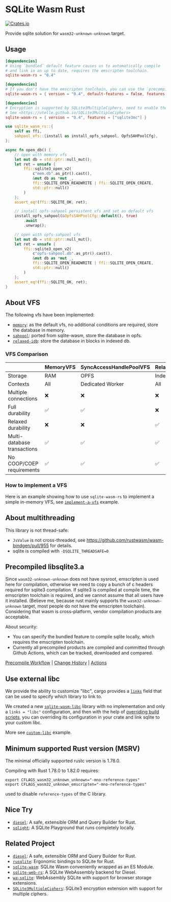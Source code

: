 # SQLite Wasm Rust

[![Crates.io](https://img.shields.io/crates/v/sqlite-wasm-rs.svg)](https://crates.io/crates/sqlite-wasm-rs)

Provide sqlite solution for `wasm32-unknown-unknown` target.

## Usage

```toml
[dependencies]
# Using `bundled` default feature causes us to automatically compile
# and link in an up to date, requires the emscripten toolchain.
sqlite-wasm-rs = "0.4"
```

```toml
[dependencies]
# If you don't have the emscripten toolchain, you can use the `precompiled` feature.
sqlite-wasm-rs = { version = "0.4", default-features = false, features = ["precompiled"] }
```

```toml
[dependencies]
# Encryption is supported by SQLite3MultipleCiphers, need to enable the bundled feature.
# See <https://utelle.github.io/SQLite3MultipleCiphers>
sqlite-wasm-rs = { version = "0.4", features = ["sqlite3mc"] }
```

```rust
use sqlite_wasm_rs::{
    self as ffi,
    sahpool_vfs::{install as install_opfs_sahpool, OpfsSAHPoolCfg},
};

async fn open_db() {
    // open with memory vfs
    let mut db = std::ptr::null_mut();
    let ret = unsafe {
        ffi::sqlite3_open_v2(
            c"mem.db".as_ptr().cast(),
            &mut db as *mut _,
            ffi::SQLITE_OPEN_READWRITE | ffi::SQLITE_OPEN_CREATE,
            std::ptr::null()
        )
    };
    assert_eq!(ffi::SQLITE_OK, ret);

    // install opfs-sahpool persistent vfs and set as default vfs
    install_opfs_sahpool(&OpfsSAHPoolCfg::default(), true)
        .await
        .unwrap();

    // open with opfs-sahpool vfs
    let mut db = std::ptr::null_mut();
    let ret = unsafe {
        ffi::sqlite3_open_v2(
            c"opfs-sahpool.db".as_ptr().cast(),
            &mut db as *mut _,
            ffi::SQLITE_OPEN_READWRITE | ffi::SQLITE_OPEN_CREATE,
            std::ptr::null()
        )
    };
    assert_eq!(ffi::SQLITE_OK, ret);
}
```

## About VFS

The following vfs have been implemented:

* [`memory`](https://github.com/Spxg/sqlite-wasm-rs/tree/master/src/vfs/memory.rs): as the default vfs, no additional conditions are required, store the database in memory.
* [`sahpool`](https://github.com/Spxg/sqlite-wasm-rs/tree/master/src/vfs/sahpool.rs): ported from sqlite-wasm, store the database in opfs.
* [`relaxed-idb`](https://github.com/Spxg/sqlite-wasm-rs/tree/master/src/vfs/relaxed_idb.rs): store the database in blocks in indexed db.

### VFS Comparison

||MemoryVFS|SyncAccessHandlePoolVFS|RelaxedIdbVFS|
|-|-|-|-|
|Storage|RAM|OPFS|IndexedDB|
|Contexts|All|Dedicated Worker|All|
|Multiple connections|:x:|:x:|:x:|
|Full durability|✅|✅|:x:|
|Relaxed durability|:x:|:x:|✅|
|Multi-database transactions|✅|✅|✅|
|No COOP/COEP requirements|✅|✅|✅|

### How to implement a VFS

Here is an example showing how to use `sqlite-wasm-rs` to implement a simple in-memory VFS, see [`implement-a-vfs`](https://github.com/Spxg/sqlite-wasm-rs/tree/master/examples/implement-a-vfs) example.

## About multithreading

This library is not thread-safe:

* `JsValue` is not cross-threaded, see <https://github.com/rustwasm/wasm-bindgen/pull/955> for details.
* sqlite is compiled with `-DSQLITE_THREADSAFE=0`

## Precompiled libsqlite3.a

Since `wasm32-unknown-unknown` does not have sysroot, emscripten is used here for compilation, otherwise we need to copy a bunch of c headers required for sqlite3 compilation. If sqlite3 is compiled at compile time, the emscripten toolchain is required, and we cannot assume that all users have it installed. (Believe me, because rust mainly supports the `wasm32-unknown-unknown` target, most people do not have the emscripten toolchain). Considering that wasm is cross-platform, vendor compilation products are acceptable.

About security:

* You can specify the bundled feature to compile sqlite locally, which requires the emscripten toolchain.
* Currently all precompiled products are compiled and committed through Github Actions, which can be tracked, downloaded and compared.

[Precompile Workflow](https://github.com/Spxg/sqlite-wasm-rs/blob/master/.github/workflows/precompile.yml) | [Change History](https://github.com/Spxg/sqlite-wasm-rs/commits/master/sqlite-wasm-rs/sqlite3) | [Actions](https://github.com/Spxg/sqlite-wasm-rs/actions?query=event%3Aworkflow_dispatch)

## Use external libc

We provide the ability to customize "libc", cargo provides a [`links`](https://doc.rust-lang.org/cargo/reference/manifest.html#the-links-field) field that can be used to specify which library to link to.

We created a new [`sqlite-wasm-libc`](https://github.com/Spxg/sqlite-wasm-rs/tree/master/crates/sqlite-wasm-libc) library with no implementation and only a `links = "libc"` configuration, and then with the help of [overriding build scripts](https://doc.rust-lang.org/cargo/reference/build-scripts.html#overriding-build-scripts), you can overriding its configuration in your crate and link sqlite to your custom libc.

More see [`custom-libc`](https://github.com/Spxg/sqlite-wasm-rs/tree/master/examples/custom-libc) example.

## Minimum supported Rust version (MSRV)

The minimal officially supported rustc version is 1.78.0.

Compiling with Rust 1.78.0 to 1.82.0 requires:

```shell
export CFLAGS_wasm32_unknown_unknown="-mno-reference-types"
export CFLAGS_wasm32_unknown_emscripten="-mno-reference-types"
```

used to disable `reference-types` of the C library.

## Nice Try

* [`diesel`](https://github.com/diesel-rs/diesel): A safe, extensible ORM and Query Builder for Rust.
* [`sqlight`](https://github.com/Spxg/sqlight): A SQLite Playground that runs completely locally.

## Related Project

* [`diesel`](https://github.com/diesel-rs/diesel): A safe, extensible ORM and Query Builder for Rust.
* [`rusqlite`](https://github.com/rusqlite/rusqlite): Ergonomic bindings to SQLite for Rust.
* [`sqlite-wasm`](https://github.com/sqlite/sqlite-wasm): SQLite Wasm conveniently wrapped as an ES Module.
* [`sqlite-web-rs`](https://github.com/xmtp/sqlite-web-rs): A SQLite WebAssembly backend for Diesel.
* [`wa-sqlite`](https://github.com/rhashimoto/wa-sqlite): WebAssembly SQLite with support for browser storage extensions.
* [`SQLite3MultipleCiphers`](https://github.com/utelle/SQLite3MultipleCiphers): SQLite3 encryption extension with support for multiple ciphers.
